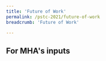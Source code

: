 ```yaml
---
title: 'Future of Work'
permalink: /pstc-2021/future-of-work
breadcrumb: 'Future of Work'

---
```


## For MHA's inputs
